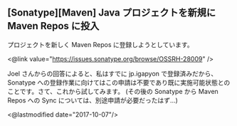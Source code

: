 ## [Sonatype][Maven] Java プロジェクトを新規に Maven Repos に投入

プロジェクトを新しく Maven Repos に登録しようとしています。

<@link value="https://issues.sonatype.org/browse/OSSRH-28009" />

Joel さんからの回答によると、私はすでに jp.igapyon で登録済みだから、Sonatype への登録作業に向けてはこの申請は不要であり既に実施可能状態とのことです。さて、これから試してみます。
(その後の Sonatype から Maven Repos への Sync については、別途申請が必要だったはず...)

<@lastmodified date="2017-10-07"/>

